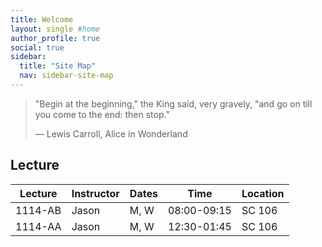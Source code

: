 ```yaml
---
title: Welcome
layout: single #home
author_profile: true
social: true
sidebar:
  title: "Site Map"
  nav: sidebar-site-map
---
```


> "Begin at the beginning," the King said, very gravely, "and go on till you come to the end: then stop."
>
> ― Lewis Carroll, Alice in Wonderland


## Lecture


 | Lecture | Instructor | Dates | Time        | Location |
 |---------|------------|-------|-------------|----------|
 | 1114-AB | Jason      | M, W  | 08:00-09:15 | SC 106   |
 | 1114-AA | Jason      | M, W  | 12:30-01:45 | SC 106   |
 



